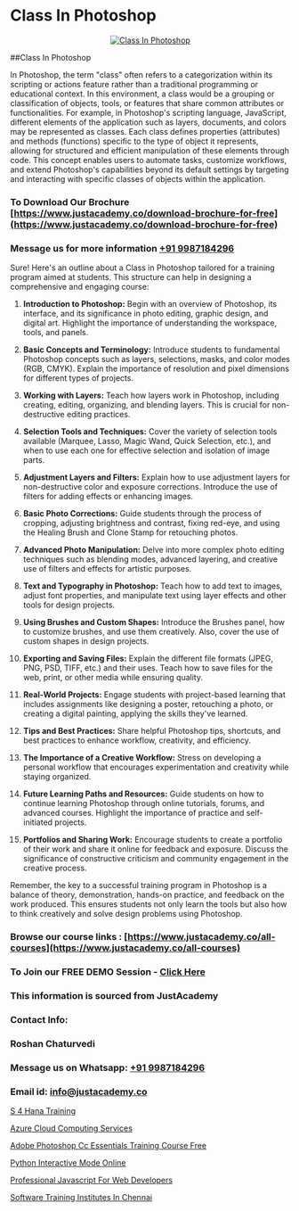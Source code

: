 # Class In Photoshop

<p align="center">
  <a href="https://justacademy.co/course-detail/photoshop-training">
    <img src="https://justacademy.co/storage2/course_image/1676637576_course_image.webp" alt="Class In Photoshop">
  </a>
</p>
##Class In Photoshop

In Photoshop, the term "class" often refers to a categorization within its scripting or actions feature rather than a traditional programming or educational context. In this environment, a class would be a grouping or classification of objects, tools, or features that share common attributes or functionalities. For example, in Photoshop's scripting language, JavaScript, different elements of the application such as layers, documents, and colors may be represented as classes. Each class defines properties (attributes) and methods (functions) specific to the type of object it represents, allowing for structured and efficient manipulation of these elements through code. This concept enables users to automate tasks, customize workflows, and extend Photoshop's capabilities beyond its default settings by targeting and interacting with specific classes of objects within the application.
### To Download Our Brochure [https://www.justacademy.co/download-brochure-for-free](https://www.justacademy.co/download-brochure-for-free)
### Message us for more information [+91 9987184296](https://api.whatsapp.com/send?phone=919987184296)
Sure! Here's an outline about a Class in Photoshop tailored for a training program aimed at students. This structure can help in designing a comprehensive and engaging course:

1) **Introduction to Photoshop:** Begin with an overview of Photoshop, its interface, and its significance in photo editing, graphic design, and digital art. Highlight the importance of understanding the workspace, tools, and panels.

2) **Basic Concepts and Terminology:** Introduce students to fundamental Photoshop concepts such as layers, selections, masks, and color modes (RGB, CMYK). Explain the importance of resolution and pixel dimensions for different types of projects.

3) **Working with Layers:** Teach how layers work in Photoshop, including creating, editing, organizing, and blending layers. This is crucial for non-destructive editing practices.

4) **Selection Tools and Techniques:** Cover the variety of selection tools available (Marquee, Lasso, Magic Wand, Quick Selection, etc.), and when to use each one for effective selection and isolation of image parts.

5) **Adjustment Layers and Filters:** Explain how to use adjustment layers for non-destructive color and exposure corrections. Introduce the use of filters for adding effects or enhancing images.

6) **Basic Photo Corrections:** Guide students through the process of cropping, adjusting brightness and contrast, fixing red-eye, and using the Healing Brush and Clone Stamp for retouching photos.

7) **Advanced Photo Manipulation:** Delve into more complex photo editing techniques such as blending modes, advanced layering, and creative use of filters and effects for artistic purposes.

8) **Text and Typography in Photoshop:** Teach how to add text to images, adjust font properties, and manipulate text using layer effects and other tools for design projects.

9) **Using Brushes and Custom Shapes:** Introduce the Brushes panel, how to customize brushes, and use them creatively. Also, cover the use of custom shapes in design projects.

10) **Exporting and Saving Files:** Explain the different file formats (JPEG, PNG, PSD, TIFF, etc.) and their uses. Teach how to save files for the web, print, or other media while ensuring quality.

11) **Real-World Projects:** Engage students with project-based learning that includes assignments like designing a poster, retouching a photo, or creating a digital painting, applying the skills they've learned.

12) **Tips and Best Practices:** Share helpful Photoshop tips, shortcuts, and best practices to enhance workflow, creativity, and efficiency.

13) **The Importance of a Creative Workflow:** Stress on developing a personal workflow that encourages experimentation and creativity while staying organized.

14) **Future Learning Paths and Resources:** Guide students on how to continue learning Photoshop through online tutorials, forums, and advanced courses. Highlight the importance of practice and self-initiated projects.

15) **Portfolios and Sharing Work:** Encourage students to create a portfolio of their work and share it online for feedback and exposure. Discuss the significance of constructive criticism and community engagement in the creative process.

Remember, the key to a successful training program in Photoshop is a balance of theory, demonstration, hands-on practice, and feedback on the work produced. This ensures students not only learn the tools but also how to think creatively and solve design problems using Photoshop.

### Browse our course links : [https://www.justacademy.co/all-courses](https://www.justacademy.co/all-courses) 
### To Join our FREE DEMO Session - [Click Here](https://www.justacademy.co/register-for-course-demo)


### This information is sourced from JustAcademy
### Contact Info:
### Roshan Chaturvedi
### Message us on Whatsapp: [+91 9987184296](https://api.whatsapp.com/send?phone=919987184296)
### Email id: [info@justacademy.co](mailto:info@justacademy.co)
                
[S 4 Hana Training](https://www.linkedin.com/pulse/4-hana-training-software-training-mountain-view-kutic/)

[Azure Cloud Computing Services](https://www.linkedin.com/pulse/azure-cloud-computing-services-justacademy-sunnyvale-bjfwc?trackingId=dw22YoX9JkwcbeOqbxUVjg%3D%3D&lipi=urn%3Ali%3Apage%3Ad_flagship3_company_admin%3BJVVM%2Fef%2BR3WBKPYq3pagGw%3D%3D)

[Adobe Photoshop Cc Essentials Training Course Free](https://medium.com/@kumarishimmi99/adobe-photoshop-cc-essentials-training-course-free-84806d9700d9)

[Python Interactive Mode Online](https://medium.com/@mahi3106/python-interactive-mode-online-c585ca0bf31e)

[Professional Javascript For Web Developers](https://justacademyin.github.io/justacademy/professional-javascript-for-web-developers)

[Software Training Institutes In Chennai](https://justacademyin.github.io/justacademy/software-training-institutes-in-chennai)


